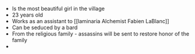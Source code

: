 - Is the most beautiful girl in the village
- 23 years old
- Works as an assistant to [[laminaria Alchemist Fabien LaBlanc]]
- Can be seduced by a bard
- From the religious family - assassins will be sent to restore honor of the family
-
